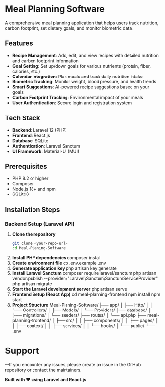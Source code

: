 # Meal Planning Software

A comprehensive meal planning application that helps users track nutrition, carbon footprint, set dietary goals, and monitor biometric data.

## Features

- **Recipe Management**: Add, edit, and view recipes with detailed nutrition and carbon footprint information
- **Goal Setting**: Set up/down goals for various nutrients (protein, fiber, calories, etc.)
- **Calendar Integration**: Plan meals and track daily nutrition intake
- **Biometric Tracking**: Monitor weight, blood pressure, and health trends
- **Smart Suggestions**: AI-powered recipe suggestions based on your goals
- **Carbon Footprint Tracking**: Environmental impact of your meals
- **User Authentication**: Secure login and registration system

## Tech Stack

- **Backend**: Laravel 12 (PHP)
- **Frontend**: React.js
- **Database**: SQLite
- **Authentication**: Laravel Sanctum
- **UI Framework**: Material-UI (MUI)

## Prerequisites

- PHP 8.2 or higher
- Composer
- Node.js 18+ and npm
- SQLite3

## Installation Steps

### Backend Setup (Laravel API)

1. **Clone the repository**
   ```bash
   git clone <your-repo-url>
   cd Meal-Planing-Software
2. **Install PHP dependencies**
       composer install
3.   **Create environment file**
       cp .env.example .env
4. **Generate application key**
       php artisan key:generate
5. **Install Laravel Sanctum**
       composer require laravel/sanctum
       php artisan vendor:publish --provider="Laravel\Sanctum\SanctumServiceProvider"
       php artisan migrate
6.  **Start the Laravel development server**
       php artisan serve
7. **Frontend Setup (React App)**
       cd meal-planning-frontend
       npm install
       npm start
8. **Project Structure**
    Meal-Planing-Software/
├── app/
│   ├── Http/
│   │   └── Controllers/
│   ├── Models/
│   └── Providers/
├── database/
│   ├── migrations/
│   └── seeders/
├── routes/
│   └── api.php
├── meal-planning-frontend/
│   ├── src/
│   │   ├── components/
│   │   ├── pages/
│   │   ├── context/
│   │   ├── services/
│   │   └── hooks/
│   └── public/
└── .env

# Support 

--If you encounter any issues, please create an issue in the GitHub repository or contact the maintainers. 
 

**Built with ❤️ using Laravel and React.js**
    
